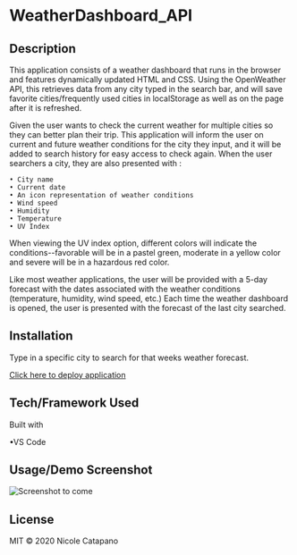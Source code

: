 # WeatherDashboard_API

## Description 

This application consists of a weather dashboard that runs in the browser and features dynamically updated HTML and CSS. Using the OpenWeather API, this retrieves data from any city typed in the search bar, and will save favorite cities/frequently used cities in localStorage as well as on the page after it is refreshed.

Given the user wants to check the current weather for multiple cities so they can better plan their trip. This application will inform the user on current and future weather conditions for the city they input, and it will be added to search history for easy access to check again. When the user searchers a city, they are also presented with :

    • City name
    • Current date
    • An icon representation of weather conditions
    • Wind speed
    • Humidity
    • Temperature
    • UV Index

When viewing the UV index option, different colors will indicate the conditions--favorable will be in a pastel green, moderate in a yellow color and severe will be in a hazardous red color.

Like most weather applications, the user will be provided with a 5-day forecast with the dates associated with the weather conditions (temperature, humidity, wind speed, etc.) Each time the weather dashboard is opened, the user is presented with the forecast of the last city searched.


## Installation

Type in a specific city to search for that weeks weather forecast.

[Click here to deploy application](https://nsc9605.github.io/WeatherDashboard_API/)


## Tech/Framework Used

Built with

•VS Code


## Usage/Demo Screenshot

<!-- Screenshot will go here -->
![Screenshot to come](Link-to-document.png)


## License

MIT © 2020 Nicole Catapano

